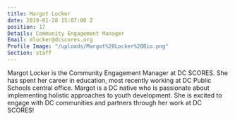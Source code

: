 ```yaml
---
title: Margot Locker
date: 2019-01-28 15:07:00 Z
position: 17
Details: Community Engagement Manager
Email: mlocker@dcscores.org
Profile Image: "/uploads/Margot%20Locker%20Bio.png"
Section: staff
---
```


Margot Locker is the Community Engagement Manager at DC SCORES. She has spent her career in education, most recently working at DC Public Schools central office. Margot is a DC native who is passionate about implementing holistic approaches to youth development. She is excited to engage with DC communities and partners through her work at DC SCORES!